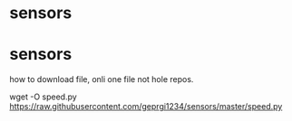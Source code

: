 # sensors
# sensors
how to download file, onli one file not hole repos.

wget -O speed.py https://raw.githubusercontent.com/geprgi1234/sensors/master/speed.py
